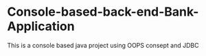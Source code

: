 # Console-based-back-end-Bank-Application
This is a console based java project using OOPS consept and JDBC
